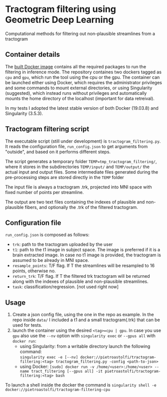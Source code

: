 # Tractogram filtering using Geometric Deep Learning
Computational methods for filtering out non-plausible streamlines from a tractogram

## Container details
The [built Docker image](https://hub.docker.com/repository/docker/pietroastolfi/tractogram-filtering) contains all the required packages to run the filtering in inference mode. The repository containes two dockers tagged as `cpu` and `gpu`, which run the tool using the cpu or the gpu. The container can be launched either using Docker, which requires the administrator privileges and some commands to mount external directories, or using Singularity (suggested), which instead runs without privileges and automatically mounts the home directory of the localhost (important for data retreival). 

In my tests I adopted the latest stable version of both Docker (19.03.8) and Singularity (3.5.3).

## Tractogram filtering script

The executable script (still under development) is `tractogram_filtering.py`. It reads the configuration file, `run_config.json` to get arguments from "outside", and based on it performs different steps.

The script generates a temporary folder `TEMP=tmp_tractogram_filtering/`, where it stores in the subdirectories `TEMP/input/` and `TEMP/output/` the actual input and output files. Some intermediate files generated during the pre-processing steps are stored directly in the `TEMP` folder 

The input file is always a tractogram .trk, projected into MNI space with fixed number of points per streamline. 

The output are two text files containing the indexes of plausible and non-plausible fibers, and optionally the .trk of the filtered tractogram.    

## Configuration file
`run_config.json` is composed as follows:
- `trk`: path to the tractogram uploaded by the user
- `t1`: path to the t1 image in subject space. The image is preferred if it is a brain extracted image. In case no t1 image is provided, the tractogram is assumed to be already in MNI space.
- `resample_points`: T/F flag. If T the streamlines will be resampled to 16 points, otherwise no.
- `return_trk`: T/F flag. If T the filtered trk tractogram will be returned along with the indexes of plausible and non-plausible streamlines.
- `task`: classification/regression. [not used right now]

## Usage
1. Create a json config file, using the one in the repo as example. In the repo inside `data/` I included a t1 and a small tractogram(.trk) that can be used for tests.
2. launch the container using the desired `<tag>=cpu | gpu`. In case you use `gpu` also use the `--nv` option with `singularity exec` or `--gpus all` with `docker run`:
    * using Singularity: from a writable directory launch the following command:\
  `singularity exec -e [--nv] docker://pietroastolfi/tractogram-filtering:<tag> tractogram_filtering.py -config <path-to-json>`
    <!-- - `$ sudo docker run --name tract_filtering -it pietroastolfi/tractogram-filtering:<tag> bash`\
    `$ sudo docker exec docker://pietroastolfi/tractogram-filtering-cpu "tractogram_filtering.py -config <path-to-json>"` -->
    * using Docker: `[sudo] docker run -v /home/<user>:/home/<user> --name tract_filtering [--gpus all] -it pietroastolfi/tractogram-filtering:<tag> bash`

To launch a shell inside the docker the command is `singularity shell -e docker://pietroastolfi/tractogram-filtering-cpu`
